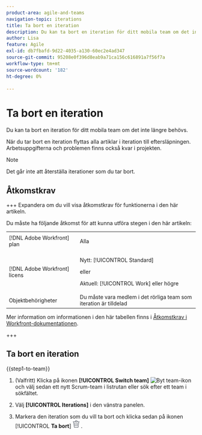 ```yaml
---
product-area: agile-and-teams
navigation-topic: iterations
title: Ta bort en iteration
description: Du kan ta bort en iteration för ditt mobila team om det inte längre behövs.
author: Lisa
feature: Agile
exl-id: db7fbafd-9d22-4035-a130-60ec2e4ad347
source-git-commit: 95208e0f396d8eab9a71ca156c616891a7f56f7a
workflow-type: tm+mt
source-wordcount: '182'
ht-degree: 0%

---
```


# Ta bort en iteration

Du kan ta bort en iteration för ditt mobila team om det inte längre behövs.

När du tar bort en iteration flyttas alla artiklar i iteration till eftersläpningen. Arbetsuppgifterna och problemen finns också kvar i projekten.

>[!NOTE]
>
>Det går inte att återställa iterationer som du tar bort.

## Åtkomstkrav

+++ Expandera om du vill visa åtkomstkrav för funktionerna i den här artikeln.

Du måste ha följande åtkomst för att kunna utföra stegen i den här artikeln:

<table style="table-layout:auto"> 
 <tbody> 
  <tr> 
   <td role="rowheader">[!DNL Adobe Workfront] plan</td> 
   <td> <p>Alla</p> </td> 
  </tr> 
  <tr> 
   <td role="rowheader">[!DNL Adobe Workfront] licens</td> 
   <td> <p>Nytt: [!UICONTROL Standard]</p> 
   eller
   <p>Aktuell: [!UICONTROL Work] eller högre</p> </td> 
  </tr>
   <tr> 
   <td role="rowheader">Objektbehörigheter</td> 
   <td>Du måste vara medlem i det rörliga team som iteration är tilldelad</td> 
  </tr>
 </tbody> 
</table>

Mer information om informationen i den här tabellen finns i [Åtkomstkrav i Workfront-dokumentationen](/help/quicksilver/administration-and-setup/add-users/access-levels-and-object-permissions/access-level-requirements-in-documentation.md).

+++

## Ta bort en iteration

{{step1-to-team}}

1. (Valfritt) Klicka på ikonen **[!UICONTROL Switch team]** ![Byt team-ikon](assets/switch-team-icon.png) och välj sedan ett nytt Scrum-team i listrutan eller sök efter ett team i sökfältet.

1. Välj **[!UICONTROL Iterations]** i den vänstra panelen.
1. Markera den iteration som du vill ta bort och klicka sedan på ikonen [!UICONTROL **Ta bort**] ![Ta bort](assets/delete-icon.png) .
